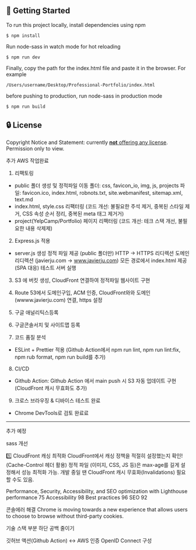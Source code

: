 ## 🚀 Getting Started

To run this project locally, install dependencies using npm

```
$ npm install
```

Run node-sass in watch mode for hot reloading

```
$ npm run dev
```

Finally, copy the path for the index.html file and paste it in the browser. For example

```
/Users/username/Desktop/Professional-Portfolio/index.html
```

before pushing to production, run node-sass in production mode

```
$ npm run build
```

## 🔒 License

Copyright Notice and Statement: currently [**not** offering any license](https://choosealicense.com/no-permission/). Permission only to view.

추가 AWS 작업완료

1. 리팩토링

- public 폴더 생성 및 정적파일 이동
  폴더: css, favicon_io, img, js, projects
  파일: favicon.ico, index.html, robnots.txt, site.webmanifest, sitemap.xml, text.md
- index.html, style.css 리팩터링 (코드 개선: 불필요한 주석 제거, 중복된 스타일 제거, CSS 속성 순서 정리, 중복된 meta 태그 제거거)
- project(YelpCamp/Portfolio) 페이지 리팩터링 (코드 개선: 테크 스택 개선, 불필요한 내용 삭제제)

2. Express.js 적용

- server.js 생성
  정적 파일 제공 (public 폴더만)
  HTTP → HTTPS 리디렉션
  도메인 리디렉션 (javierju.com → www.javierju.com)
  모든 경로에서 index.html 제공 (SPA 대응)
  테스트 서버 실행

3. S3 에 버킷 생성, CloudFront 연결하여 정적파일 웹사이트 구현

4. Route 53에서 도메인구입, ACM 인증, CloudFront와와 도메인(wwww.javierju.com) 연결, https 설정

5. 구글 애널리틱스등록

6. 구글콘솔서치 및 사이트맵 등록

7. 코드 품질 분석

- ESLint + Prettier 적용 (Github Action에서 npm run lint, npm run lint:fix, npm rub format, npm run build를 추가)

8. CI/CD

- Github Action: Github Action 에서 main push 시 S3 자동 업데이트 구현(CloudFront 캐시 무효화도 추가)

9. 크로스 브라우징 & 디바이스 테스트 완료

- Chrome DevTools로 검토 완료료

---

추가 예정

sass 개선

1️⃣ CloudFront 캐싱 최적화
CloudFront에서 캐싱 정책을 적절히 설정했는지 확인! (Cache-Control 헤더 활용)
정적 파일 (이미지, CSS, JS 등)은 max-age를 길게 설정해서 성능 최적화 가능.
개발 중일 땐 CloudFront 캐시 무효화(Invalidations) 필요할 수도 있음.

Performance, Security, Accessibility, and SEO optimization with Lighthouse
performance 75
Accessibility 98
Best practices 96
SEO 92

콘솔에러 해결
Chrome is moving towards a new experience that allows users to choose to browse without third-party cookies.

기술 스택 부분 하단 공백 줄이기

깃허브 액션(Github Action) ↔︎ AWS 인증 OpenID Connect 구성
